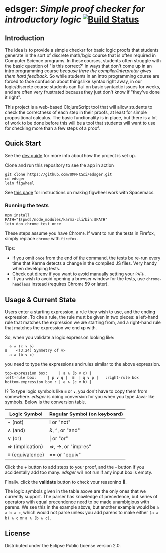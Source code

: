 edsger: _Simple proof checker for introductory logic_ 
[![Build Status](https://travis-ci.org/UMM-CSci/edsger.svg)](https://travis-ci.org/UMM-CSci/edsger)
=====================================================

## Introduction

The idea is to provide a simple checker for basic logic proofs that students
generate in the sort of discrete math/logic course that is often required in
Computer Science programs. In these courses, students often struggle with the
basic question of "is this correct?" in ways that don't come up in an intro
programming course _because there the compiler/interpreter gives them hard
feedback_. So while students in an intro programming course are forced to face
confusion about things like syntax right away, in our logic/discrete course
students can flail on basic syntactic issues for weeks, and are often very
frustrated because they just don't know if "they've done it right".

This project is a web-based ClojureScript tool that will allow students to check
the correctness of each step in their proofs, at least for simple propositional
calculus. The basic functionality is in place, but there is a lot of work to be
done before this will be a tool that students will want to use for checking more
than a few steps of a proof.

## Quick Start

See the [dev guide](doc/developer/dev-guide.md) for more info about how the project is set up.

Clone and run this repository to see the app in action
```
git clone https://github.com/UMM-CSci/edsger.git
cd edsger
lein figwheel
```
See [this page](doc/developer/hacking.md) for instructions on making figwheel work with Spacemacs.

### Running the tests

```
npm install
PATH="$(pwd)/node_modules/karma-cli/bin:$PATH"
lein doo chrome test once
```

These steps assume you have Chrome. If want to run the tests in Firefox, simply
replace `chrome` with `firefox`.

Tips:
- If you omit `once` from the end of the command, the tests be re-run every time
  that Karma detects a change in the compiled JS files. Very handy when developing
  tests.
- Check out [direnv](https://direnv.net/) if you want to avoid manually setting your
  `PATH`.
- If you wish to avoid opening a browser window
  for the tests, use `chrome-headless` instead (requires Chrome 59 or later).

## Usage & Current State

Users enter a starting expression, a rule they wish to use, and the ending expression. 
To cite a rule, the rule must be given in two pieces: a left-hand rule that 
matches the expression we are starting from, and a
right-hand rule that matches the expression we end up with.

So, when you validate a logic expression looking like:  
```
  a ∧ (c ∨ b)
≣    <(3.24) Symmetry of ∨>
  a ∧ (b ∨ c) 
```
you need to type the expressions and rules similar to the above expression.  

```
top-expression box:     | a ∧ (b ∨ c) |
left-rule box:     | p ∨ q |  ≣  | q ∨ p |   :right-rule box
bottom-expression box : | a ∧ (c ∨ b) |
```

:interrobang: To type logic symbols like `≣` or `∨`, you don't have to copy them 
from somewhere. _edsger_ is doing conversion for you when you type Java-like symbols. 
Below is the conversion table.

| Logic Symbol    | Regular Symbol (on keyboard) |
| -------------   | -------------                |
| ¬ (not)         | ! or "not"                   |
| ∧ (and)         | &, ^, or "and"               |
| ∨ (or)          | \| or "or"                   |
| ⇒ (implication) | =>, ->, or "implies"         |
| ≡ (equivalence) | == or "equiv"                |

Click the + button to add steps to your proof, and the - button if you accidentally add too many. 
_edsger_ will not run if any input box is empty.

Finally, click the **validate** button to check your reasoning :100:.

The logic symbols given in the table above are the only ones that we currently
support. The parser has knowledge of precedence, but series of operators with
equal precendence need to be made unambigious with parens. We see this in the
example above, but another example would be `a ∧ b ∧ c`, which would not parse
unless you add parens to make either `(a ∧ b) ∧ c` or `a ∧ (b ∧ c)`.

## License

Distributed under the Eclipse Public License version 2.0.
